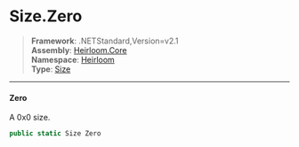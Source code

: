 # Size.Zero

> **Framework**: .NETStandard,Version=v2.1  
> **Assembly**: [Heirloom.Core][0]  
> **Namespace**: [Heirloom][0]  
> **Type**: [Size][1]

--------------------------------------------------------------------------------

#### Zero

A 0x0 size.

```cs
public static Size Zero
```

[0]: ../Heirloom.Core.md
[1]: Heirloom.Size.md
